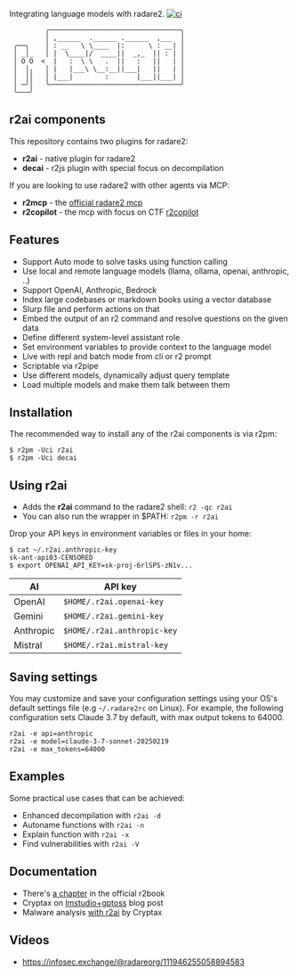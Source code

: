 Integrating language models with radare2. [![ci](https://github.com/radareorg/r2ai/actions/workflows/ci.yml/badge.svg)](https://github.com/radareorg/r2ai/actions/workflows/ci.yml)

```console
         ╭─────────────────────────────────╮
         │ ,______  .______ .______  ,___  │
 ╭──╮    │ : __   \ \____  |:      \ : __| │
 │ _│_   │ |  \____|/  ____||  _,_  || : | │
 │ O O  <  |   :  \ \   .  ||   :   ||   | │
 │  │╷   │ |   |___\ \__:__||___|   ||   | │
 │  ││   │ |___|        :       |___||___| │
 │ ─╯│   ╰─────────────────────────────────╯
 ╰───╯
```

## r2ai components

This repository contains two plugins for radare2:

* **r2ai** - native plugin for radare2
* **decai** - r2js plugin with special focus on decompilation

If you are looking to use radare2 with other agents via MCP:

* **r2mcp** - the [official radare2 mcp](https://github.com/radare2/radare2-mcp)
* **r2copilot** - the mcp with focus on CTF [r2copilot](https://github.com/darallium/r2-copilot)

## Features

* Support Auto mode to solve tasks using function calling
* Use local and remote language models (llama, ollama, openai, anthropic, ..)
* Support OpenAI, Anthropic, Bedrock
* Index large codebases or markdown books using a vector database
* Slurp file and perform actions on that
* Embed the output of an r2 command and resolve questions on the given data
* Define different system-level assistant role
* Set environment variables to provide context to the language model
* Live with repl and batch mode from cli or r2 prompt
* Scriptable via r2pipe
* Use different models, dynamically adjust query template
* Load multiple models and make them talk between them

## Installation

The recommended way to install any of the r2ai components is via r2pm:

```console
$ r2pm -Uci r2ai
$ r2pm -Uci decai
```

## Using r2ai

- Adds the **r2ai** command to the radare2 shell: `r2 -qc r2ai`
- You can also run the wrapper in $PATH: `r2pm -r r2ai`

Drop your API keys in environment variables or files in your home:

```console
$ cat ~/.r2ai.anthropic-key 
sk-ant-api03-CENSORED
$ export OPENAI_API_KEY=sk-proj-6rlSPS-zN1v...
```

| AI        | API key                    |
| --------- | -------------------------- |
| OpenAI    | `$HOME/.r2ai.openai-key` |
| Gemini    | `$HOME/.r2ai.gemini-key` |
| Anthropic | `$HOME/.r2ai.anthropic-key` |
| Mistral   | `$HOME/.r2ai.mistral-key` |


## Saving settings

You may customize and save your configuration settings using your OS's default settings file (e.g `~/.radare2rc` on Linux).
For example, the following configuration sets Claude 3.7 by default, with max output tokens to 64000.

```
r2ai -e api=anthropic
r2ai -e model=claude-3-7-sonnet-20250219
r2ai -e max_tokens=64000
```

## Examples

Some practical use cases that can be achieved:

* Enhanced decompilation with `r2ai -d`
* Autoname functions with `r2ai -n`
* Explain function with `r2ai -x`
* Find vulnerabilities with `r2ai -V`

## Documentation

* There's [a chapter](https://book.rada.re/plugins/r2ai.html) in the official r2book
* Cryptax on [lmstudio+gptoss](https://cryptax.medium.com/r2ai-with-lmstudio-and-gpt-oss-08efa5ea2476) blog post
* Malware analysis [with r2ai](https://github.com/cryptax/talks/blob/master/BSidesKristiansand-2025/r2ai.pdf) by Cryptax

## Videos

- https://infosec.exchange/@radareorg/111946255058894583
